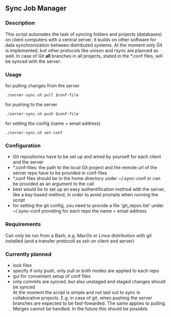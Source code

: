 ## Sync Job Manager

### Description
This script automates the task of syncing folders and projects (databases) on client computers with a central server. It builds on other software for data synchronization between distributed systems. 
At the moment only Git is implemented, but other protocols like unison and rsync are planned as well.
In case of Git **all** branches in all projects, stated in the *.conf files, will be synced with the server.  

### Usage
for pulling changes from the server
```
./server-sync.sh pull $conf-file
```
for pushing to the server
```
./server-sync.sh push $conf-file
```
for setting the config (name + email address)
```
./server-sync.sh set-conf
```

### Configuration
- Git repositories have to be set up and wired by yourself for each client and the server
- *.conf-files: the path to the local Git project and the remote url of the server repo have to be provided in conf-files
- *.conf files should be in the home directory under ~/.sync-conf or can be provided as an argument to the call
- best would be to set up an easy authentification method with the server, like a key-based method, in order to avoid prompts when running the script
- for setting the git config, you need to provide a  file 'git_repos.list' under ~/.sync-conf providing for each repo the name + email address


### Requirements
Can only be run from a Bash, e.g. MacOs or Linux distribution with git installed (and a transfer protocoll as ssh on client and server)

### Currently planned
- lock files
- specify if only push, only pull or both modes are applied to each repo
- gui for convenient setup of conf files
- only commits are synced, but also unstaged and staged changes should be synced  
At the moment the script is simple and not laid out to sync in collaborative projects. E.g. in case of git, when pushing the server branches are expected to be fast-fowarded. The same applies to pulling. 
Merges cannot be handled. In the future this should be possible.
   
